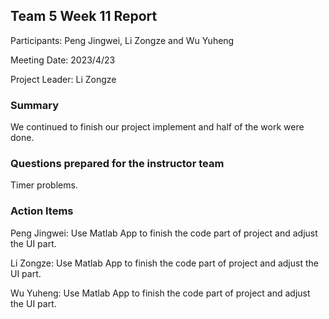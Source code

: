 ## Team 5 Week 11 Report

Participants: Peng Jingwei, Li Zongze and Wu Yuheng  

Meeting Date: 2023/4/23

Project Leader:  Li Zongze

### Summary

We continued to finish our project implement and half of the work were done.

### Questions prepared for the instructor team

Timer problems.

### Action Items

Peng Jingwei: Use Matlab App to finish the code part of project and adjust the UI part.

Li Zongze: Use Matlab App to finish the code part of project and adjust the UI part.

Wu Yuheng: Use Matlab App to finish the code part of project and adjust the UI part.
